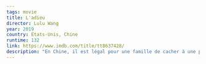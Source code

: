```yaml
---
tags: movie
title: L'adieu
director: Lulu Wang
year: 2019
country: États-Unis, Chine
runtime: 132
link: https://www.imdb.com/title/tt8637428/
description: "En Chine, il est légal pour une famille de cacher à une personne âgée qu'elle a le cancer et va bientôt mourir. Dans ce film inspiré de la vie de la réalisatrice, un faux mariage est donc le prétexte d'ultimes retrouvailles autour d'une grand-mère ignorant qu'il ne lui reste que quelques mois à vivre. Bonus : la sœur de la grand-mère joue son propre rôle. Oui, c'est fou."
---
```

